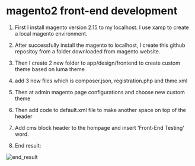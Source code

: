 # magento2 front-end development

1. First I install magento version 2.15 to my localhost. I use xamp to create a local magento environment.

2. After successfully install the magento to localhost, I create this github repositoy from a folder downloaded from magento website.

3. Then I create 2 new folder to app/design/frontend to create custom theme based on luma theme 

4. add 3 new files which is composer.json, registration.php and thme.xml

5. Then at admin magento page configurations and choose new custom theme

6. Then add code to default.xml file to make another space on top of the header

7. Add cms block header to the hompage and insert 'Front-End Testing' word.

8. End result:


![end_result](https://user-images.githubusercontent.com/38880761/42647264-10be67a0-8636-11e8-85ea-8a41f384f51f.JPG)
